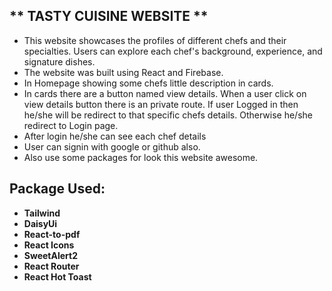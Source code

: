 ## ** TASTY CUISINE WEBSITE **

- This website showcases the profiles of different chefs and their specialties. Users can explore each chef's background, experience, and signature dishes.
- The website was built using React and Firebase.
- In Homepage showing some chefs little description in cards.
- In cards there are a button named view details. When a user click on view details button there is an private route. If user Logged in then he/she will be redirect to that specific chefs details. Otherwise he/she redirect to Login page.
- After login he/she can see each chef details
- User can signin with google or github also.
- Also use some packages for look this website awesome.

## Package Used:

- **Tailwind**
- **DaisyUi**
- **React-to-pdf**
- **React Icons**
- **SweetAlert2**
- **React Router**
- **React Hot Toast**
